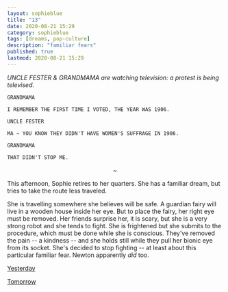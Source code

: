 ```yaml
---
layout: sophieblue
title: "13"
date: 2020-08-21 15:29
category: sophieblue 
tags: [dreams, pop-culture]
description: "familiar fears"
published: true
lastmod: 2020-08-21 15:29 
---
```


<I>UNCLE FESTER & GRANDMAMA are watching television: a protest is being televised.</i>

```
GRANDMAMA

I REMEMBER THE FIRST TIME I VOTED, THE YEAR WAS 1906.
```

```
UNCLE FESTER 

MA ~ YOU KNOW THEY DIDN'T HAVE WOMEN'S SUFFRAGE IN 1906. 
```

```
GRANDMAMA 

THAT DIDN'T STOP ME.
```

<center>~</center>

This afternoon, Sophie retires to her quarters. She has a familiar dream, but tries to take the route less traveled.

She is travelling somewhere she believes will be safe. A guardian fairy will live in a wooden house inside her eye. But to place the fairy, her right eye must be removed. Her friends surprise her, it is scary, but she is a very strong robot and she tends to fight. She is frightened but she submits to the procedure, which must be done while she is conscious. They've removed the pain -- a kindness -- and she holds still while they pull her bionic eye from its socket. She's decided to stop fighting -- at least about this particular familiar fear. Newton apparently <i>did</i> too.

<span class="sb-nav-prev"><a href="{{ '12' | prepend: site.baseurl }}">Yesterday</a></span>

<span class="sb-nav-next"><a href="{{ '14' | prepend: site.baseurl }}">Tomorrow</a></span>
